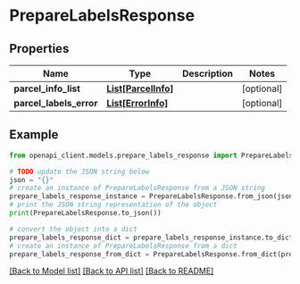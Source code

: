 # PrepareLabelsResponse


## Properties

Name | Type | Description | Notes
------------ | ------------- | ------------- | -------------
**parcel_info_list** | [**List[ParcelInfo]**](ParcelInfo.md) |  | [optional] 
**parcel_labels_error** | [**List[ErrorInfo]**](ErrorInfo.md) |  | [optional] 

## Example

```python
from openapi_client.models.prepare_labels_response import PrepareLabelsResponse

# TODO update the JSON string below
json = "{}"
# create an instance of PrepareLabelsResponse from a JSON string
prepare_labels_response_instance = PrepareLabelsResponse.from_json(json)
# print the JSON string representation of the object
print(PrepareLabelsResponse.to_json())

# convert the object into a dict
prepare_labels_response_dict = prepare_labels_response_instance.to_dict()
# create an instance of PrepareLabelsResponse from a dict
prepare_labels_response_from_dict = PrepareLabelsResponse.from_dict(prepare_labels_response_dict)
```
[[Back to Model list]](../README.md#documentation-for-models) [[Back to API list]](../README.md#documentation-for-api-endpoints) [[Back to README]](../README.md)


